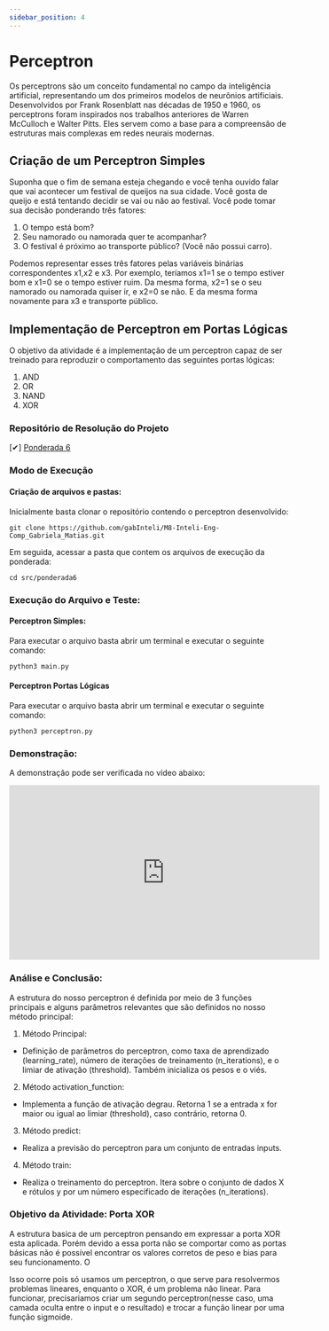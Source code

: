 ```yaml
---
sidebar_position: 4
---
```


# Perceptron

Os perceptrons são um conceito fundamental no campo da inteligência artificial, representando um dos primeiros modelos de neurônios artificiais. Desenvolvidos por Frank Rosenblatt nas décadas de 1950 e 1960, os perceptrons foram inspirados nos trabalhos anteriores de Warren McCulloch e Walter Pitts. Eles servem como a base para a compreensão de estruturas mais complexas em redes neurais modernas.

## Criação de um Perceptron Simples 
Suponha que o fim de semana esteja chegando e você tenha ouvido falar que vai acontecer um festival de queijos na sua cidade. Você gosta de queijo e está tentando decidir se vai ou não ao festival. Você pode tomar sua decisão ponderando três fatores:

1. O tempo está bom?
2. Seu namorado ou namorada quer te acompanhar?
3. O festival é próximo ao transporte público? (Você não possui carro).

Podemos representar esses três fatores pelas variáveis ​​binárias correspondentes x1,x2 e x3. Por exemplo, teríamos x1=1 se o tempo estiver bom e x1=0 se o tempo estiver ruim. Da mesma forma, x2=1 se o seu namorado ou namorada quiser ir, e x2=0 se não. E da mesma forma novamente para x3 e transporte público.


## Implementação de Perceptron em Portas Lógicas 
O objetivo da atividade é a implementação de um perceptron capaz de ser treinado para reproduzir o comportamento das seguintes portas lógicas:
1. AND
2. OR
3. NAND
4. XOR


### Repositório de Resolução do Projeto

[✔] [Ponderada 6](https://github.com/gabInteli/M8-Inteli-Eng-Comp_Gabriela_Matias/tree/main/src/ponderada6)


###  Modo de Execução 

#### Criação de arquivos e pastas: 

Inicialmente basta clonar o repositório contendo o perceptron desenvolvido: 

```
git clone https://github.com/gabInteli/M8-Inteli-Eng-Comp_Gabriela_Matias.git
```

Em seguida, acessar a pasta que contem os arquivos de execução da ponderada: 

```
cd src/ponderada6
```

### Execução do Arquivo e Teste: 

#### Perceptron Simples: 
Para executar o arquivo basta abrir um terminal e executar o seguinte comando: 
```
python3 main.py
```

#### Perceptron Portas Lógicas
Para executar o arquivo basta abrir um terminal e executar o seguinte comando: 
```
python3 perceptron.py
```

### Demonstração: 
A demonstração pode ser verificada no vídeo abaixo:  
<iframe width="560" height="315" src="https://www.youtube.com/embed/1wuUclnifS8?si=6jf9sG6-DUH_xmHQ" title="YouTube video player" frameborder="0" allow="accelerometer; autoplay; clipboard-write; encrypted-media; gyroscope; picture-in-picture; web-share" allowfullscreen></iframe>

### Análise e Conclusão:
A estrutura do nosso perceptron é definida por meio de 3 funções principais e alguns parâmetros relevantes que são definidos no nosso método principal: 

1. Método Principal: 
- Definição de parâmetros do perceptron, como taxa de aprendizado (learning_rate), número de iterações de treinamento (n_iterations), e o limiar de ativação (threshold). Também inicializa os pesos e o viés.

2. Método activation_function:
- Implementa a função de ativação degrau. Retorna 1 se a entrada x for maior ou igual ao limiar (threshold), caso contrário, retorna 0.

3. Método predict:
- Realiza a previsão do perceptron para um conjunto de entradas inputs.

4. Método train:
- Realiza o treinamento do perceptron. Itera sobre o conjunto de dados X e rótulos y por um número especificado de iterações (n_iterations).

### Objetivo da Atividade: Porta XOR

A estrutura basica de um perceptron pensando em expressar a porta XOR esta aplicada. Porém devido a essa porta não se comportar como as portas básicas não é possível encontrar os valores corretos de peso e bias para seu funcionamento. O

Isso ocorre pois só usamos um perceptron, o que serve para resolvermos problemas lineares, enquanto o XOR, é um problema não linear. Para funcionar, precisariamos criar um segundo perceptron(nesse caso, uma camada oculta entre o input e o resultado) e trocar a função linear por uma função sigmoide.